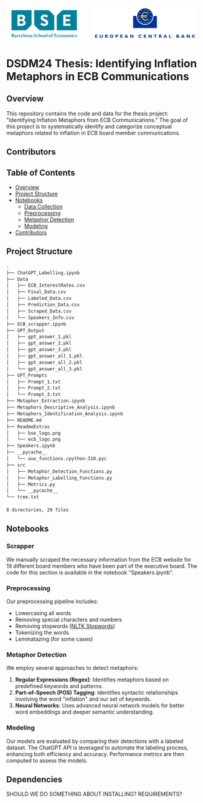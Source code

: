 <div style="display: flex; justify-content: space-between;">
    <img src="bse_logo.png" alt="BSE Logo" width="200"/>
    <img src="ecb_logo.png" alt="ECB Logo" width="274"/>
</div>

# DSDM24 Thesis: Identifying Inflation Metaphors in ECB Communications

## Overview

This repository contains the code and data for the thesis project: "Identifying Inflation Metaphors from ECB Communications." The goal of this project is to systematically identify and categorize conceptual metaphors related to inflation in ECB board member communications.

## Contributors


## Table of Contents

- [Overview](#overview)
- [Project Structure](#project-structure)
- [Notebooks](#methodology)
  - [Data Collection](#data-collection)
  - [Preprocessing](#preprocessing)
  - [Metaphor Detection](#metaphor-detection)
  - [Modeling](#modeling)
- [Contributors](#contributors)

## Project Structure
```bash
.
├── ChatGPT_Labelling.ipynb
├── Data
│   ├── ECB_InterestRates.csv
│   ├── Final_Data.csv
│   ├── Labeled_Data.csv
│   ├── Prediction_Data.csv
│   ├── Scraped_Data.csv
│   └── Speakers_Info.csv
├── ECB_scrapper.ipynb
├── GPT_Output
│   ├── gpt_answer_1.pkl
│   ├── gpt_answer_2.pkl
│   ├── gpt_answer_3.pkl
│   ├── gpt_answer_all_1.pkl
│   ├── gpt_answer_all_2.pkl
│   └── gpt_answer_all_3.pkl
├── GPT_Prompts
│   ├── Prompt_1.txt
│   ├── Prompt_2.txt
│   └── Prompt_3.txt
├── Metaphor_Extraction.ipynb
├── Metaphors_Descriptive_Analysis.ipynb
├── Metaphors_Identification_Analysis.ipynb
├── README.md
├── ReadmeExtras
│   ├── bse_logo.png
│   └── ecb_logo.png
├── Speakers.ipynb
├── __pycache__
│   └── aux_functions.cpython-310.pyc
├── src
│   ├── Metaphor_Detection_Functions.py
│   ├── Metaphor_Labelling_Functions.py
│   ├── Metrics.py
│   └── __pycache__
└── tree.txt

8 directories, 29 files
```


## Notebooks

### Scrapper

We manually scraped the necessary information from the ECB website for 19 different board members who have been part of the executive board. The code for this section is available in the notebook "Speakers.ipynb".

### Preprocessing

Our preprocessing pipeline includes:
- Lowercasing all words
- Removing special characters and numbers
- Removing stopwords ([NLTK Stopwords](https://www.nltk.org/search.html?q=stopwords))
- Tokenizing the words
- Lemmatazing (for some cases)

### Metaphor Detection

We employ several approaches to detect metaphors:
1. **Regular Expressions (Regex)**: Identifies metaphors based on predefined keywords and patterns.
2. **Part-of-Speech (POS) Tagging**: Identifies syntactic relationships involving the word "inflation" and our set of keywords.
3. **Neural Networks**: Uses advanced neural network models for better word embeddings and deeper semantic understanding.

### Modeling

Our models are evaluated by comparing their detections with a labeled dataset. The ChatGPT API is leveraged to automate the labeling process, enhancing both efficiency and accuracy. Performance metrics are then computed to assess the models.

## Dependencies
SHOULD WE DO SOMETHING ABOUT INSTALLING? REQUIREMENTS?
